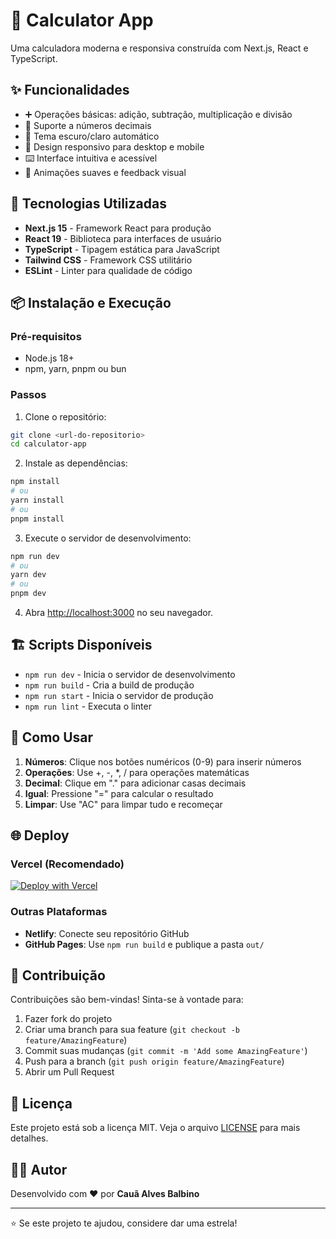 # 🧮 Calculator App

Uma calculadora moderna e responsiva construída com Next.js, React e TypeScript.

## ✨ Funcionalidades

- ➕ Operações básicas: adição, subtração, multiplicação e divisão
- 🔢 Suporte a números decimais
- 🌙 Tema escuro/claro automático
- 📱 Design responsivo para desktop e mobile
- ⌨️ Interface intuitiva e acessível
- 🎨 Animações suaves e feedback visual

## 🚀 Tecnologias Utilizadas

- **Next.js 15** - Framework React para produção
- **React 19** - Biblioteca para interfaces de usuário
- **TypeScript** - Tipagem estática para JavaScript
- **Tailwind CSS** - Framework CSS utilitário
- **ESLint** - Linter para qualidade de código

## 📦 Instalação e Execução

### Pré-requisitos
- Node.js 18+
- npm, yarn, pnpm ou bun

### Passos

1. Clone o repositório:
```bash
git clone <url-do-repositorio>
cd calculator-app
```

2. Instale as dependências:
```bash
npm install
# ou
yarn install
# ou
pnpm install
```

3. Execute o servidor de desenvolvimento:
```bash
npm run dev
# ou
yarn dev
# ou
pnpm dev
```

4. Abra [http://localhost:3000](http://localhost:3000) no seu navegador.

## 🏗️ Scripts Disponíveis

- `npm run dev` - Inicia o servidor de desenvolvimento
- `npm run build` - Cria a build de produção
- `npm run start` - Inicia o servidor de produção
- `npm run lint` - Executa o linter

## 🎯 Como Usar

1. **Números**: Clique nos botões numéricos (0-9) para inserir números
2. **Operações**: Use +, -, *, / para operações matemáticas
3. **Decimal**: Clique em "." para adicionar casas decimais
4. **Igual**: Pressione "=" para calcular o resultado
5. **Limpar**: Use "AC" para limpar tudo e recomeçar

## 🌐 Deploy

### Vercel (Recomendado)
[![Deploy with Vercel](https://vercel.com/button)](https://vercel.com/new/clone?repository-url=<url-do-repositorio>)

### Outras Plataformas
- **Netlify**: Conecte seu repositório GitHub
- **GitHub Pages**: Use `npm run build` e publique a pasta `out/`

## 🤝 Contribuição

Contribuições são bem-vindas! Sinta-se à vontade para:

1. Fazer fork do projeto
2. Criar uma branch para sua feature (`git checkout -b feature/AmazingFeature`)
3. Commit suas mudanças (`git commit -m 'Add some AmazingFeature'`)
4. Push para a branch (`git push origin feature/AmazingFeature`)
5. Abrir um Pull Request

## 📝 Licença

Este projeto está sob a licença MIT. Veja o arquivo [LICENSE](LICENSE) para mais detalhes.

## 👨‍💻 Autor

Desenvolvido com ❤️ por **Cauã Alves Balbino**

---

⭐ Se este projeto te ajudou, considere dar uma estrela!
